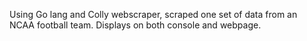 Using Go lang and Colly webscraper, scraped one set of data from an NCAA football team. Displays on both console and webpage.
